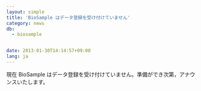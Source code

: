 ```yaml
---
layout: simple
title: 'BioSample はデータ登録を受け付けていません'
category: news
db:
  - biosample


date: 2013-01-30T14:14:57+09:00
lang: ja
---
```


現在 BioSample はデータ登録を受け付けていません。準備ができ次第，アナウンスいたします。
